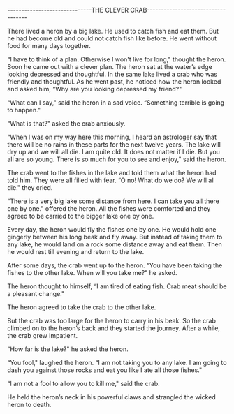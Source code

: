 
------------------------------THE CLEVER CRAB-----------------------------------



There lived a heron by a big lake. He used to catch fish and eat them. But he had become old and could not catch fish like before. He went without food for many days together.

“I have to think of a plan. Otherwise I won't live for long," thought the heron. Soon he came out with a clever plan. The heron sat at the water’s edge looking depressed and thoughtful. In the same lake lived a crab who was friendly and thoughtful. As he went past, he noticed how the heron looked and asked him, “Why are you looking depressed my friend?"

“What can I say," said the heron in a sad voice. “Something terrible is going to happen."

“What is that?" asked the crab anxiously.

“When I was on my way here this morning, I heard an astrologer say that there will be no rains in these parts for the next twelve years. The lake will dry up and we will all die. I am quite old. It does not matter if I die. But you all are so young. There is so much for you to see and enjoy," said the heron.

The crab went to the fishes in the lake and told them what the heron had told him. They were all filled with fear. “O no! What do we do? We will all die." they cried.

“There is a very big lake some distance from here. I can take you all there one by one." offered the heron. All the fishes were comforted and they agreed to be carried to the bigger lake one by one.

Every day, the heron would fly the fishes one by one. He would hold one gingerly between his long beak and fly away. But instead of taking them to any lake, he would land on a rock some distance away and eat them. Then he would rest till evening and return to the lake.

After some days, the crab went up to the heron. “You have been taking the fishes to the other lake. When will you take me?" he asked.

The heron thought to himself, “I am tired of eating fish. Crab meat should be a pleasant change."

The heron agreed to take the crab to the other lake.

But the crab was too large for the heron to carry in his beak. So the crab climbed on to the heron’s back and they started the journey. After a while, the crab grew impatient.

“How far is the lake?" he asked the heron.

“You fool," laughed the heron. “I am not taking you to any lake. I am going to dash you against those rocks and eat you like I ate all those fishes."

“I am not a fool to allow you to kill me," said the crab.

He held the heron’s neck in his powerful claws and strangled the wicked heron to death.
